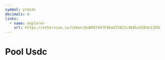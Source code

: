 ```yaml
---
symbol: plUsdc
decimals: 6
links:
  - name: explorer
    url: https://etherscan.io/token/0xBD87447F48ad729C5c4b8bcb503e1395F62e8B98
---
```


# Pool Usdc
